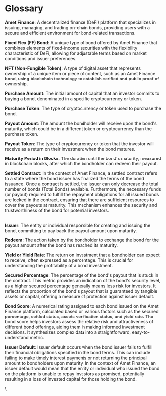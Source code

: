 # Glossary

**Amet Finance**: A decentralized finance (DeFi) platform that specializes in issuing, managing, and trading on-chain bonds, providing users with a secure and efficient environment for bond-related transactions.

**Fixed Flex (FF) Bond**: A unique type of bond offered by Amet Finance that combines elements of fixed-income securities with the flexibility characteristic of DeFi, allowing for adjustable terms based on market conditions and issuer preferences.

**NFT (Non-Fungible Token)**: A type of digital asset that represents ownership of a unique item or piece of content, such as an Amet Finance bond, using blockchain technology to establish verified and public proof of ownership.

**Purchase Amount**: The initial amount of capital that an investor commits to buying a bond, denominated in a specific cryptocurrency or token.

**Purchase Token**: The type of cryptocurrency or token used to purchase the bond.

**Payout Amount**: The amount the bondholder will receive upon the bond's maturity, which could be in a different token or cryptocurrency than the purchase token.

**Payout Token**: The type of cryptocurrency or token that the investor will receive as a return on their investment when the bond matures.

**Maturity Period in Blocks**: The duration until the bond's maturity, measured in blockchain blocks, after which the bondholder can redeem their payout.

**Settled Contract**: In the context of Amet Finance, a settled contract refers to a state where the bond issuer has finalized the terms of the bond issuance. Once a contract is settled, the issuer can only decrease the total number of bonds (Total Bonds) available. Furthermore, the necessary funds (or payout) required to fulfill the repayment obligations for all issued bonds are locked in the contract, ensuring that there are sufficient resources to cover the payouts at maturity. This mechanism enhances the security and trustworthiness of the bond for potential investors.

\
**Issuer**: The entity or individual responsible for creating and issuing the bond, committing to pay back the payout amount upon maturity.

**Redeem**: The action taken by the bondholder to exchange the bond for the payout amount after the bond has reached its maturity.

**Yield or Yield Rate**: The return on investment that a bondholder can expect to receive, often expressed as a percentage. This is crucial for understanding the profitability of a bond investment.

**Secured Percentage**: The percentage of the bond's payout that is stuck in the contract. This metric provides an indication of the bond's security level, as a higher secured percentage generally means less risk for investors. It reflects the proportion of the bond's payout that is guaranteed by tangible assets or capital, offering a measure of protection against issuer default.

**Bond Score**: A numerical rating assigned to each bond issued on the Amet Finance platform, calculated based on various factors such as the secured percentage, settled status, assets verification status, and yield rate. The bond score helps investors assess the relative risk and attractiveness of different bond offerings, aiding them in making informed investment decisions. It synthesizes complex data into a straightforward, easy-to-understand metric.

**Issuer Default**: Issuer default occurs when the bond issuer fails to fulfill their financial obligations specified in the bond terms. This can include failing to make timely interest payments or not returning the principal amount to bondholders upon maturity. In the context of Amet Finance, an issuer default would mean that the entity or individual who issued the bond on the platform is unable to repay investors as promised, potentially resulting in a loss of invested capital for those holding the bond.

\
